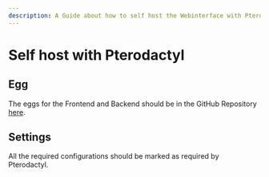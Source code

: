```yaml
---
description: A Guide about how to self host the Webinterface with Pterodactyl!
---
```


# Self host with Pterodactyl

## Egg

The eggs for the Frontend and Backend should be in the GitHub Repository [here](https://github.com/Ree6-Applications/Webinterface/tree/master/Eggs).&#x20;

## Settings

All the required configurations should be marked as required by Pterodactyl.
